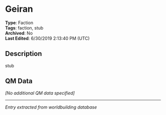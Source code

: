 # Geiran

**Type**: Faction  
**Tags**: faction, stub  
**Archived**: No  
**Last Edited**: 6/30/2019 2:13:40 PM (UTC)

## Description
stub

## QM Data
*[No additional QM data specified]*

---
*Entry extracted from worldbuilding database*
